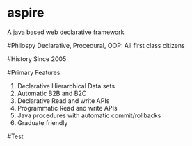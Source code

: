 # aspire
A java based web declarative framework

#Philospy
Declarative, Procedural, OOP: All first class citizens

#History
Since 2005

#Primary Features
1. Declarative Hierarchical Data sets
2. Automatic B2B and B2C
3. Declarative Read and write APIs
4. Programmatic Read and write APIs
5. Java procedures with automatic commit/rollbacks
6. Graduate friendly

#Test 
  